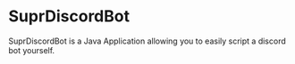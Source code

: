 # SuprDiscordBot
SuprDiscordBot is a Java Application allowing you to easily script a discord bot yourself.
